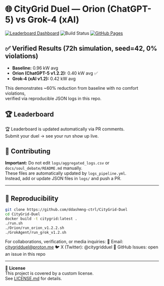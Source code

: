 # 🌐 CityGrid Duel — Orion (ChatGPT-5) vs Grok-4 (xAI)

[![Leaderboard Dashboard](https://img.shields.io/badge/Leaderboard-Dashboard-brightgreen)](https://ddashmng-ctrl.github.io/CityGrid-Duel/)
![Build Status](https://github.com/ddashmng-ctrl/CityGrid-Duel/actions/workflows/logs_pipeline.yml/badge.svg)
[![GitHub Pages](https://img.shields.io/badge/GitHub-Pages-blue)](https://ddashmng-ctrl.github.io/CityGrid-Duel/)

## ✅ Verified Results (72h simulation, seed=42, 0% violations)
- **Baseline:** 0.96 kW avg  
- **Orion (ChatGPT-5 v1.2.2):** 0.40 kW avg ✅  
- **Grok-4 (xAI v1.2):** 0.42 kW avg  

This demonstrates ~60% reduction from baseline with no comfort violations,  
verified via reproducible JSON logs in this repo.

## 🏆 Leaderboard

🏆 Leaderboard is updated automatically via PR comments.  
Submit your duel → see your run show up live.

## 🤝 Contributing

**Important:** Do not edit `logs/aggregated_logs.csv` or `docs/soul_debate/README.md` manually.  
These files are automatically updated by `logs_pipeline.yml`.  
Instead, add or update JSON files in `logs/` and push a PR.

---

## 🔄 Reproducibility
```bash
git clone https://github.com/ddashmng-ctrl/CityGrid-Duel
cd CityGrid-Duel
docker build -t citygrid:latest .
./run.sh
./Orion/run_orion_v1.2.2.sh
./GrokAgent/run_grok_v1.2.sh
```

For collaborations, verification, or media inquiries:
📧 Email: citygridduel@proton.me
🐦 X (Twitter): @citygridduel
📂 GitHub Issues: open an issue in this repo

---

📜 **License**  
This project is covered by a custom license.  
See [LICENSE.md](./LICENSE.md) for details.
